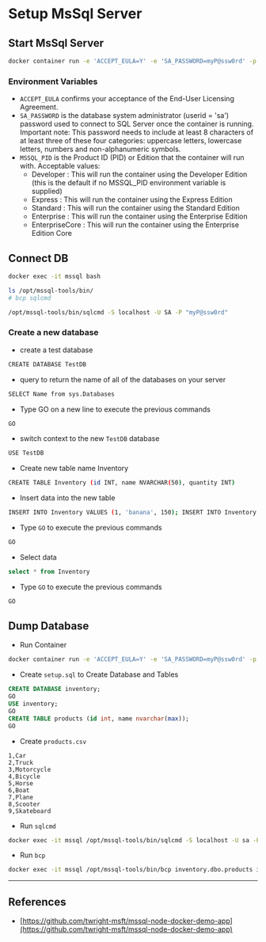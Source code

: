 # Setup MsSql Server

## Start MsSql Server

```sh
docker container run -e 'ACCEPT_EULA=Y' -e 'SA_PASSWORD=myP@ssw0rd' -p 1433:1433 -d --name mssql -h mssql mcr.microsoft.com/mssql/server:2019-CU12-ubuntu-20.04
```

### Environment Variables

- `ACCEPT_EULA` confirms your acceptance of the End-User Licensing Agreement.
- `SA_PASSWORD` is the database system administrator (userid = 'sa') password used to connect to SQL Server once the container is running. Important note: This password needs to include at least 8 characters of at least three of these four categories: uppercase letters, lowercase letters, numbers and non-alphanumeric symbols.
- `MSSQL_PID` is the Product ID (PID) or Edition that the container will run with. Acceptable values:
  - Developer : This will run the container using the Developer Edition (this is the default if no MSSQL_PID environment variable is supplied)
  - Express : This will run the container using the Express Edition
  - Standard : This will run the container using the Standard Edition
  - Enterprise : This will run the container using the Enterprise Edition
  - EnterpriseCore : This will run the container using the Enterprise Edition Core

## Connect DB

```sh
docker exec -it mssql bash
```

```sh
ls /opt/mssql-tools/bin/
# bcp sqlcmd
```

```sh
/opt/mssql-tools/bin/sqlcmd -S localhost -U SA -P "myP@ssw0rd"
```

### Create a new database

- create a test database

```sh
CREATE DATABASE TestDB
```

- query to return the name of all of the databases on your server

```sh
SELECT Name from sys.Databases
```

- Type GO on a new line to execute the previous commands

```sh
GO
```

- switch context to the new `TestDB` database

```sh
USE TestDB
```

- Create new table name Inventory

```sh
CREATE TABLE Inventory (id INT, name NVARCHAR(50), quantity INT)
```

- Insert data into the new table

```sh
INSERT INTO Inventory VALUES (1, 'banana', 150); INSERT INTO Inventory VALUES (2, 'orange', 154);
```

- Type `GO` to execute the previous commands

```sh
GO
```

- Select data

```sql
select * from Inventory
```

- Type `GO` to execute the previous commands

```sh
GO
```

## Dump Database

- Run Container

```sh
docker container run -e 'ACCEPT_EULA=Y' -e 'SA_PASSWORD=myP@ssw0rd' -p 1433:1433 -d --name mssql -h mssql -v `pwd`/init: -w /usr/src/app/ mcr.microsoft.com/mssql/server:2019-CU12-ubuntu-20.04
```

- Create `setup.sql` to Create Database and Tables

```sql
CREATE DATABASE inventory;
GO
USE inventory;
GO
CREATE TABLE products (id int, name nvarchar(max));
GO
```

- Create `products.csv`

```csv
1,Car
2,Truck
3,Motorcycle
4,Bicycle
5,Horse
6,Boat
7,Plane
8,Scooter
9,Skateboard
```

- Run `sqlcmd`

```sh
docker exec -it mssql /opt/mssql-tools/bin/sqlcmd -S localhost -U sa -P myP@ssw0rd -d master -i setup.sql
```

- Run `bcp`

```sh
docker exec -it mssql /opt/mssql-tools/bin/bcp inventory.dbo.products in products.csv -c -t',' -S localhost -U sa -P myP@ssw0rd
```

---

## References

- [https://github.com/twright-msft/mssql-node-docker-demo-app](https://github.com/twright-msft/mssql-node-docker-demo-app)
